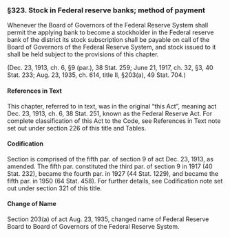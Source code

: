 ### §323. Stock in Federal reserve banks; method of payment ###

Whenever the Board of Governors of the Federal Reserve System shall permit the applying bank to become a stockholder in the Federal reserve bank of the district its stock subscription shall be payable on call of the Board of Governors of the Federal Reserve System, and stock issued to it shall be held subject to the provisions of this chapter.

(Dec. 23, 1913, ch. 6, §9 (par.), 38 Stat. 259; June 21, 1917, ch. 32, §3, 40 Stat. 233; Aug. 23, 1935, ch. 614, title II, §203(a), 49 Stat. 704.)

#### References in Text ####

This chapter, referred to in text, was in the original “this Act”, meaning act Dec. 23, 1913, ch. 6, 38 Stat. 251, known as the Federal Reserve Act. For complete classification of this Act to the Code, see References in Text note set out under section 226 of this title and Tables.

#### Codification ####

Section is comprised of the fifth par. of section 9 of act Dec. 23, 1913, as amended. The fifth par. constituted the third par. of section 9 in 1917 (40 Stat. 232), became the fourth par. in 1927 (44 Stat. 1229), and became the fifth par. in 1950 (64 Stat. 458). For further details, see Codification note set out under section 321 of this title.

#### Change of Name ####

Section 203(a) of act Aug. 23, 1935, changed name of Federal Reserve Board to Board of Governors of the Federal Reserve System.